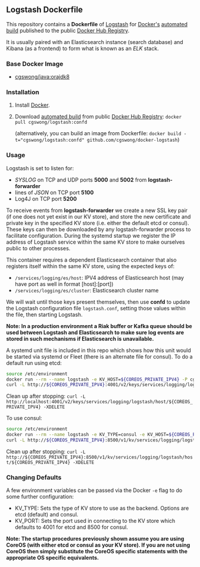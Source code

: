 ## Logstash Dockerfile

This repository contains a **Dockerfile** of [Logstash](http://www.elasticsearch.org/) for [Docker's](https://www.docker.com/) [automated build](https://registry.hub.docker.com/u/cgswong/logstash/) published to the public [Docker Hub Registry](https://registry.hub.docker.com/).

It is usually paired with an Elasticsearch instance (search database) and Kibana (as a frontend) to form what is known as an *ELK* stack.

### Base Docker Image

* [cgswong/java:orajdk8](https://registry.hub.docker.com/u/cgswong/java/)

### Installation

1. Install [Docker](https://www.docker.com/).

2. Download [automated build](https://registry.hub.docker.com/u/cgswong/logstash/) from public [Docker Hub Registry](https://registry.hub.docker.com/): `docker pull cgswong/logstash:confd`

   (alternatively, you can build an image from Dockerfile: `docker build -t="cgswong/logstash:confd" github.com/cgswong/docker-logstash`)

### Usage
Logstash is set to listen for:
- _SYSLOG_ on TCP and UDP ports **5000** and **5002** from **logstash-forwarder**
- lines of _JSON_ on TCP port **5100**
- Log4J on TCP port **5200**

To receive events from **logstash-forwarder** we create a new SSL key pair (if one does not yet exist in our KV store), and store the new certificate and private key in the specified KV store (i.e. either the default etcd or consul). These keys can then be downloaded by any logstash-forwarder process to facilitate configuration. During the systemd startup we register the IP address of Logstash service within the same KV store to make ourselves public to other processes.

This container requires a dependent Elasticsearch container that also registers itself within the same KV store, using the expected keys of:

- `/services/logging/es/host`: IPV4 address of Elasticsearch host (may have port as well in format [host]:[port])
- `/services/logging/es/cluster`: Elasticsearch cluster name

We will wait until those keys present themselves, then use **confd** to update the Logstash configuration file `logstash.conf`, setting those values within the file, then starting Logstash.

**Note: In a production environment a Riak buffer or Kafka queue should be used between Logstash and Elasticsearch to make sure log events are stored in such mechanisms if Elasticsearch is unavailable.**

A systemd unit file is included in this repo which shows how this unit would be started via systemd or Fleet (there is an alternate file for consul). To do a default run using etcd:

```sh
source /etc/environment
docker run --rm --name logstash -e KV_HOST=${COREOS_PRIVATE_IPV4} -P cgswong/logstash:confd
curl -L http://${COREOS_PRIVATE_IPV4}:4001/v2/keys/services/logging/logstash/host/${COREOS_PRIVATE_IPV4} -XPUT -d value="%H"
```

Clean up after stopping: `curl -L http://localhost:4001/v2/keys/services/logging/logstash/host/${COREOS_PRIVATE_IPV4} -XDELETE`

To use consul:
```sh
source /etc/environment
docker run --rm --name logstash -e KV_TYPE=consul -e KV_HOST=${COREOS_PRIVATE_IPV4} -P cgswong/logstash:confd
curl -L http://${COREOS_PRIVATE_IPV4}:8500/v1/kv/services/logging/logstash/host/${COREOS_PRIVATE_IPV4} -XPUT -d value="%H"
```

Clean up after stopping: `curl -L http://${COREOS_PRIVATE_IPV4}:8500/v1/kv/services/logging/logstash/host/${COREOS_PRIVATE_IPV4} -XDELETE`

### Changing Defaults
A few environment variables can be passed via the Docker `-e` flag to do some further configuration:

  - KV_TYPE: Sets the type of KV store to use as the backend. Options are etcd (default) and consul.
  - KV_PORT: Sets the port used in connecting to the KV store which defaults to 4001 for etcd and 8500 for consul.

**Note: The startup procedures previously shown assume you are using CoreOS (with either etcd or consul as your KV store). If you are not using CoreOS then simply substitute the CoreOS specific statements with the appropriate OS specific equivalents.**
